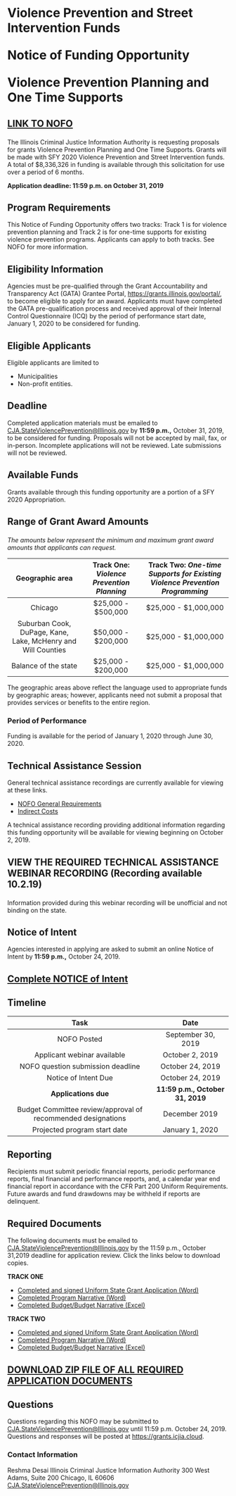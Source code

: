 # <p class="text-center">Violence Prevention and Street Intervention Funds<p class="text-center">Notice of Funding Opportunity<p class="text-center">Violence Prevention Planning and One Time Supports 
	
## <p class="text-center">[LINK TO NOFO](NOFOVPSIcomplete.PDF)

The Illinois Criminal Justice Information Authority is requesting proposals for grants Violence Prevention Planning and One Time Supports. Grants will be made with SFY 2020 Violence Prevention and Street Intervention funds. A total of $8,336,326 in funding is available through this solicitation for use over a period of 6 months. 

**Application deadline: 11:59 p.m. on October 31, 2019**

## Program Requirements

This Notice of Funding Opportunity offers two tracks: Track 1 is for violence prevention planning and Track 2 is for one-time supports for existing violence prevention programs. Applicants can apply to both tracks. See NOFO for more information.

## Eligibility Information

Agencies must be pre-qualified through the Grant Accountability and Transparency Act (GATA) Grantee Portal, https://grants.illinois.gov/portal/, to become eligible to apply for an award.  Applicants must have completed the GATA pre-qualification process and received approval of their Internal Control Questionnaire (ICQ) by the period of performance start date, January 1, 2020 to be considered for funding.  

## Eligible Applicants

Eligible applicants are limited to

* Municipalities
* Non-profit entities.

## Deadline

Completed application materials must be emailed to CJA.StateViolencePrevention@Illinois.gov by **11:59 p.m.,** October 31, 2019, to be considered for funding. Proposals will not be accepted by mail, fax, or in-person. Incomplete applications will not be reviewed. Late submissions will not be reviewed.

## Available Funds

Grants available through this funding opportunity are a portion of a SFY 2020 Appropriation.  

## <p class="text-center"> Range of Grant Award Amounts
*The amounts below represent the minimum and maximum grant award amounts that applicants can request.* 

**Geographic area**| **Track One:** *Violence Prevention Planning* | **Track Two**:  *One-time Supports for Existing Violence Prevention Programming*
:----: | :---: | :---: 
Chicago |  $25,000 - $500,000 | $25,000 - $1,000,000 
Suburban Cook, DuPage, Kane, Lake, McHenry and Will Counties |  $50,000 - $200,000 | $25,000 - $1,000,000 
Balance of the state | $25,000 - $200,000 | $25,000 - $1,000,000

The geographic areas above reflect the language used to appropriate funds by geographic areas; however, applicants need not submit a proposal that provides services or benefits to the entire region. 

### Period of Performance

Funding is available for the period of January 1, 2020 through June 30, 2020. 

## Technical Assistance Session

General technical assistance recordings are currently available for viewing at these links. 

* [NOFO General Requirements](https://www.youtube.com/watch?v=PBwekeMT5dk)
* [Indirect Costs](https://www.youtube.com/watch?v=4stkASoNY5w)

A technical assistance recording providing additional information regarding this funding opportunity will be available for viewing beginning on October 2, 2019. 

## <p class="text-center">VIEW THE REQUIRED TECHNICAL ASSISTANCE WEBINAR RECORDING (Recording available 10.2.19)
	
Information provided during this webinar recording will be unofficial and not binding on the state.

## Notice of Intent ##
	
Agencies interested in applying are asked to submit an online Notice of Intent by **11:59 p.m.,** October 24, 2019.

## <p class="text-center">[Complete NOTICE of Intent](https://icjia.az1.qualtrics.com/jfe/form/SV_d7jZxiISYUb9wkl)

## Timeline

Task | Date
:----: | :---:
NOFO Posted | September 30, 2019
Applicant webinar available | October 2, 2019
NOFO question submission deadline |  October 24, 2019
Notice of Intent Due | October 24, 2019
**Applications due** |  **11:59 p.m., October 31, 2019**
Budget Committee review/approval of recommended designations | December 2019
Projected program start date | January 1, 2020

## Reporting

Recipients must submit periodic financial reports, periodic performance reports, final financial and performance reports, and, a calendar year end financial report in accordance with the CFR Part 200 Uniform Requirements. Future awards and fund drawdowns may be withheld if reports are delinquent.

## Required Documents

The following documents must be emailed to CJA.StateViolencePrevention@Illinois.gov by the 11:59 p.m., October 31,2019 deadline for application review. Click the links below to download copies.

**TRACK ONE**

* [Completed and signed Uniform State Grant Application (Word)](FY20VPSIAPPLICATION.pdf)
* [Completed Program Narrative (Word)](VPSITRACKONENARRATIVE.docx)
* [Completed Budget/Budget Narrative (Excel)](FY20VPSI.BUDGET.xlsx)

**TRACK TWO**

* [Completed and signed Uniform State Grant Application (Word)](FY20VPSIAPPLICATION.pdf)
* [Completed Program Narrative (Word)](VPSITRACKTWONARRATIVE.docx)
* [Completed Budget/Budget Narrative (Excel)](FY20VPSI.BUDGET.xlsx)

## <p class="text-center">[DOWNLOAD ZIP FILE OF ALL REQUIRED APPLICATION DOCUMENTS](FY20VPSIZip.zip)

## Questions

Questions regarding this NOFO may be submitted to CJA.StateViolencePrevention@Illinois.gov until 11:59 p.m. October 24, 2019.  Questions and responses will be posted at https://grants.icjia.cloud. 

### Contact Information

Reshma Desai
Illinois Criminal Justice Information Authority
300 West Adams, Suite 200
Chicago, IL 60606
CJA.StateViolencePrevention@Illinois.gov







